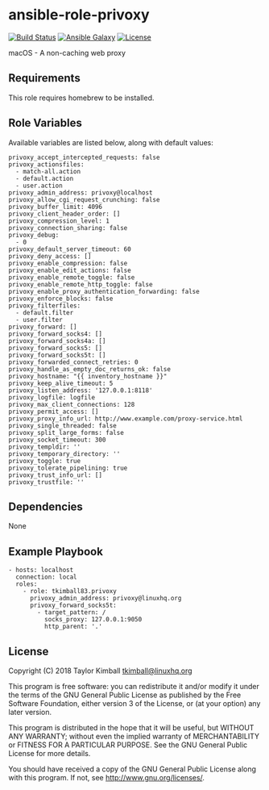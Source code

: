 # ansible-role-privoxy

[![Build Status](https://travis-ci.org/tkimball83/ansible-role-privoxy.svg?branch=master)](https://travis-ci.org/tkimball83/ansible-role-privoxy)
[![Ansible Galaxy](https://img.shields.io/badge/ansible--galaxy-privoxy-blue.svg?style=flat)](https://galaxy.ansible.com/tkimball83/privoxy)
[![License](https://img.shields.io/badge/license-GPLv3-brightgreen.svg?style=flat)](COPYING)

macOS - A non-caching web proxy

## Requirements

This role requires homebrew to be installed.

## Role Variables

Available variables are listed below, along with default values:

    privoxy_accept_intercepted_requests: false
    privoxy_actionsfiles:
      - match-all.action
      - default.action
      - user.action
    privoxy_admin_address: privoxy@localhost
    privoxy_allow_cgi_request_crunching: false
    privoxy_buffer_limit: 4096
    privoxy_client_header_order: []
    privoxy_compression_level: 1
    privoxy_connection_sharing: false
    privoxy_debug:
      - 0
    privoxy_default_server_timeout: 60
    privoxy_deny_access: []
    privoxy_enable_compression: false
    privoxy_enable_edit_actions: false
    privoxy_enable_remote_toggle: false
    privoxy_enable_remote_http_toggle: false
    privoxy_enable_proxy_authentication_forwarding: false
    privoxy_enforce_blocks: false
    privoxy_filterfiles:
      - default.filter
      - user.filter
    privoxy_forward: []
    privoxy_forward_socks4: []
    privoxy_forward_socks4a: []
    privoxy_forward_socks5: []
    privoxy_forward_socks5t: []
    privoxy_forwarded_connect_retries: 0
    privoxy_handle_as_empty_doc_returns_ok: false
    privoxy_hostname: "{{ inventory_hostname }}"
    privoxy_keep_alive_timeout: 5
    privoxy_listen_address: '127.0.0.1:8118'
    privoxy_logfile: logfile
    privoxy_max_client_connections: 128
    privoxy_permit_access: []
    privoxy_proxy_info_url: http://www.example.com/proxy-service.html
    privoxy_single_threaded: false
    privoxy_split_large_forms: false
    privoxy_socket_timeout: 300
    privoxy_templdir: ''
    privoxy_temporary_directory: ''
    privoxy_toggle: true
    privoxy_tolerate_pipelining: true
    privoxy_trust_info_url: []
    privoxy_trustfile: ''

## Dependencies

None

## Example Playbook

    - hosts: localhost
      connection: local
      roles:
        - role: tkimball83.privoxy
          privoxy_admin_address: privoxy@linuxhq.org
          privoxy_forward_socks5t:
            - target_pattern: /
              socks_proxy: 127.0.0.1:9050
              http_parent: '.'

## License

Copyright (C) 2018 Taylor Kimball <tkimball@linuxhq.org>

This program is free software: you can redistribute it and/or modify
it under the terms of the GNU General Public License as published by
the Free Software Foundation, either version 3 of the License, or
(at your option) any later version.

This program is distributed in the hope that it will be useful,
but WITHOUT ANY WARRANTY; without even the implied warranty of
MERCHANTABILITY or FITNESS FOR A PARTICULAR PURPOSE. See the
GNU General Public License for more details.

You should have received a copy of the GNU General Public License
along with this program. If not, see <http://www.gnu.org/licenses/>.
